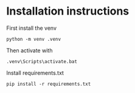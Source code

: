 # Installation instructions
First install the venv
```
python -m venv .venv
```

Then activate with

```
.venv\Scripts\activate.bat
```

Install requirements.txt

```
pip install -r requirements.txt
```

